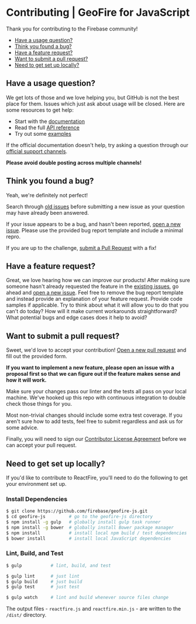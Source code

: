 # Contributing | GeoFire for JavaScript

Thank you for contributing to the Firebase community!

 - [Have a usage question?](#question)
 - [Think you found a bug?](#issue)
 - [Have a feature request?](#feature)
 - [Want to submit a pull request?](#submit)
 - [Need to get set up locally?](#local-setup)


## <a name="question"></a> Have a usage question?

We get lots of those and we love helping you, but GitHub is not the best place for them. Issues
which just ask about usage will be closed. Here are some resources to get help:

- Start with the [documentation](../README.md)
- Read the full [API reference](../docs/reference.md)
- Try out some [examples](../examples/README.md)

If the official documentation doesn't help, try asking a question through our
[official support channels](https://firebase.google.com/support/).

**Please avoid double posting across multiple channels!**


## <a name="issue"></a> Think you found a bug?

Yeah, we're definitely not perfect!

Search through [old issues](https://github.com/firebase/geofire-js/issues) before submitting a new
issue as your question may have already been answered.

If your issue appears to be a bug, and hasn't been reported,
[open a new issue](https://github.com/firebase/geofire-js/issues/new). Please use the provided bug
report template and include a minimal repro.

If you are up to the challenge, [submit a Pull Request](#submit) with a fix!


## <a name="feature"></a> Have a feature request?

Great, we love hearing how we can improve our products! After making sure someone hasn't already
requested the feature in the [existing issues](https://github.com/firebase/geofire-js/issues), go
ahead and [open a new issue](https://github.com/firebase/geofire-js/issues/new). Feel free to remove
the bug report template and instead provide an explanation of your feature request. Provide code
samples if applicable. Try to think about what it will allow you to do that you can't do today? How
will it make current workarounds straightforward? What potential bugs and edge cases does it help to
avoid?


## <a name="submit"></a> Want to submit a pull request?

Sweet, we'd love to accept your contribution! [Open a new pull request](https://github.com/firebase/geofire-js/pull/new/master)
and fill out the provided form.

**If you want to implement a new feature, please open an issue with a proposal first so that we can
figure out if the feature makes sense and how it will work.**

Make sure your changes pass our linter and the tests all pass on your local machine. We've hooked
up this repo with continuous integration to double check those things for you.

Most non-trivial changes should include some extra test coverage. If you aren't sure how to add
tests, feel free to submit regardless and ask us for some advice.

Finally, you will need to sign our [Contributor License Agreement](https://cla.developers.google.com/about/google-individual)
before we can accept your pull request.


## <a name="local-setup"></a> Need to get set up locally?

If you'd like to contribute to ReactFire, you'll need to do the following to get your environment
set up.

### Install Dependencies

```bash
$ git clone https://github.com/firebase/geofire-js.git
$ cd geofire-js         # go to the geofire-js directory
$ npm install -g gulp   # globally install gulp task runner
$ npm install -g bower  # globally install Bower package manager
$ npm install           # install local npm build / test dependencies
$ bower install         # install local JavaScript dependencies
```

### Lint, Build, and Test

```bash
$ gulp           # lint, build, and test

$ gulp lint      # just lint
$ gulp build     # just build
$ gulp test      # just test

$ gulp watch     # lint and build whenever source files change
```

The output files - `reactfire.js` and `reactfire.min.js` - are written to the `/dist/` directory.
